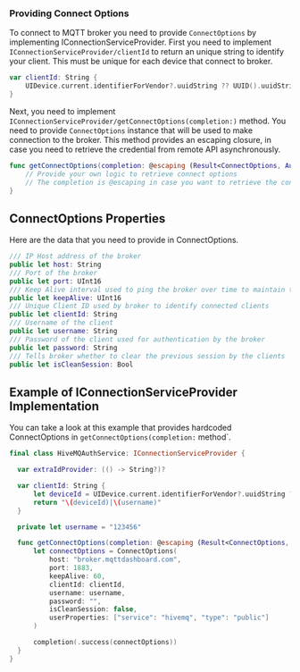 ### Providing Connect Options

To connect to MQTT broker you need to provide `ConnectOptions` by implementing IConnectionServiceProvider. First you need to implement `IConnectionServiceProvider/clientId` to return an unique string to identify your client. This must be unique for each device that connect to broker.

```swift
var clientId: String {
    UIDevice.current.identifierForVendor?.uuidString ?? UUID().uuidString
}
```

Next, you need to implement `IConnectionServiceProvider/getConnectOptions(completion:)` method. You need to provide `ConnectOptions` instance that will be used to make connection to the broker. This method provides an escaping closure, in case you need to retrieve the credential from remote API asynchronously. 

```swift
func getConnectOptions(completion: @escaping (Result<ConnectOptions, AuthError>) -> Void) {
    // Provide your own logic to retrieve connect options
    // The completion is @escaping in case you want to retrieve the connect options from internet
}
```

## ConnectOptions Properties

Here are the data that you need to provide in ConnectOptions.

```swift
/// IP Host address of the broker
public let host: String
/// Port of the broker
public let port: UInt16
/// Keep Alive interval used to ping the broker over time to maintain the long run connection
public let keepAlive: UInt16
/// Unique Client ID used by broker to identify connected clients
public let clientId: String
/// Username of the client
public let username: String
/// Password of the client used for authentication by the broker
public let password: String
/// Tells broker whether to clear the previous session by the clients
public let isCleanSession: Bool
```

## Example of IConnectionServiceProvider Implementation

You can take a look at this example that provides hardcoded ConnectOptions in `getConnectOptions(completion:` method`.

```swift
final class HiveMQAuthService: IConnectionServiceProvider {

  var extraIdProvider: (() -> String?)?

  var clientId: String {
      let deviceId = UIDevice.current.identifierForVendor?.uuidString ?? UUID().uuidString
      return "\(deviceId)|\(username)"
  }

  private let username = "123456"

  func getConnectOptions(completion: @escaping (Result<ConnectOptions, AuthError>) -> Void) {
      let connectOptions = ConnectOptions(
          host: "broker.mqttdashboard.com",
          port: 1883,
          keepAlive: 60,
          clientId: clientId,
          username: username,
          password: "",
          isCleanSession: false,
          userProperties: ["service": "hivemq", "type": "public"]
      )

      completion(.success(connectOptions))
  }
}
```